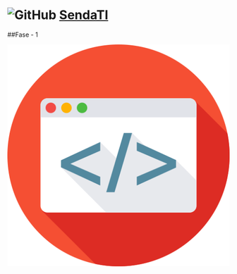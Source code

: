 # ![GitHub](https://github.com/favicon.ico) [SendaTI](https://github.com/silverfox78/SendaTI)

##Fase - 1

![Advertencia](/image/webpro.png)